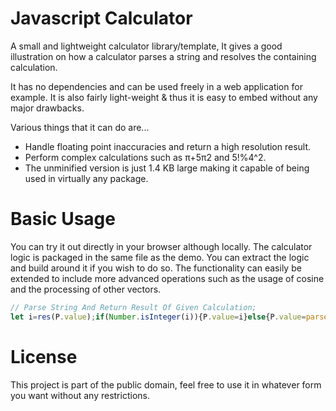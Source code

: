 # Javascript Calculator
A small and lightweight calculator library/template, It gives a good illustration on how a calculator parses a string and resolves the containing calculation. 


It has no dependencies and can be used freely in a web application for example. 
It is also fairly light-weight & thus it is easy to embed without any major drawbacks. 

Various things that it can do are...
* Handle floating point inaccuracies and return a high resolution result.
* Perform complex calculations such as π+5π2 and 5!%4^2.
* The unminified version is just 1.4 KB large making it capable of being used in virtually any package.

# Basic Usage
You can try it out directly in your browser although locally. The calculator logic is packaged in the same file as the demo. You can extract the logic and build around it if you wish to do so.
The functionality can easily be extended to include more advanced operations such as the usage of cosine and the processing of other vectors.


```javascript
// Parse String And Return Result Of Given Calculation;
let i=res(P.value);if(Number.isInteger(i)){P.value=i}else{P.value=parseFloat(i.toFixed(8))};P.focus();
```

# License
This project is part of the public domain, feel free to use it in whatever form you want without any restrictions.
